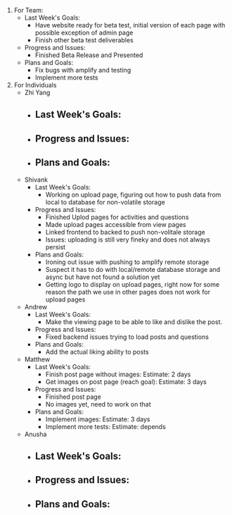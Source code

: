 1. For Team:
   - Last Week's Goals:
       - Have website ready for beta test, initial version of each page with possible exception of admin page
       - Finish other beta test deliverables
   - Progress and Issues:
       - Finished Beta Release and Presented
   - Plans and Goals:
       - Fix bugs with amplify and testing
       - Implement more tests
3. For Individuals
   - Zhi Yang
       - Last Week's Goals:
           - 
       - Progress and Issues:
           - 
       - Plans and Goals:
           - 
   - Shivank
      - Last Week's Goals:
           - Working on upload page, figuring out how to push data from local to database for non-volatile storage
       - Progress and Issues:
           - Finished Uplod pages for activities and questions
           - Made upload pages accessible from view pages
           - Linked frontend to backed to push non-volitale storage
           - Issues: uploading is still very fineky and does not always persist
       - Plans and Goals:
           - Ironing out issue with pushing to amplify remote storage
           - Suspect it has to do with local/remote database storage and async but have not found a solution yet
           - Getting logo to display on upload pages, right now for some reason the path we use in other pages does not work for upload pages
   - Andrew
      - Last Week's Goals:
           - Make the viewing page to be able to like and dislike the post.
       - Progress and Issues:
           - Fixed backend issues trying to load posts and questions
       - Plans and Goals:
           - Add the actual liking ability to posts
   - Matthew
       - Last Week's Goals:
          - Finish post page without images: Estimate: 2 days
          - Get images on post page (reach goal): Estimate: 3 days
       - Progress and Issues:
          - Finished post page
          - No images yet, need to work on that
       - Plans and Goals:
          - Implement images: Estimate: 3 days
          - Implement more tests: Estimate: depends
   - Anusha
      - Last Week's Goals:
           - 
       - Progress and Issues:
           - 
       - Plans and Goals:
           - 
